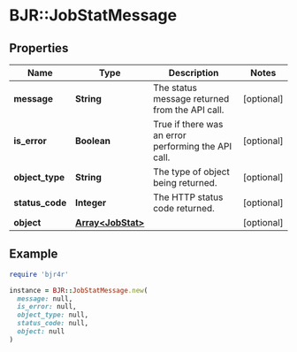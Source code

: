 # BJR::JobStatMessage

## Properties

| Name | Type | Description | Notes |
| ---- | ---- | ----------- | ----- |
| **message** | **String** | The status message returned from the API call. | [optional] |
| **is_error** | **Boolean** | True if there was an error performing the API call. | [optional] |
| **object_type** | **String** | The type of object being returned. | [optional] |
| **status_code** | **Integer** | The HTTP status code returned. | [optional] |
| **object** | [**Array&lt;JobStat&gt;**](JobStat.md) |  | [optional] |

## Example

```ruby
require 'bjr4r'

instance = BJR::JobStatMessage.new(
  message: null,
  is_error: null,
  object_type: null,
  status_code: null,
  object: null
)
```

